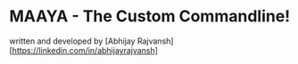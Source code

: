 # MAAYA - The Custom Commandline!

written and developed by [Abhijay Rajvansh][https://linkedin.com/in/abhijayrajvansh]